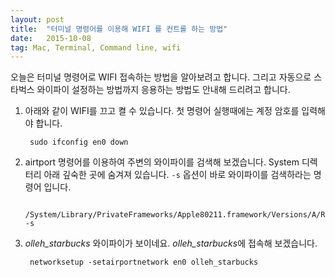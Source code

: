 ```yaml
---
layout: post
title:  "터미널 명령어를 이용해 WIFI 를 컨트롤 하는 방법"
date:   2015-10-08
tag: Mac, Terminal, Command line, wifi
---
```



오늘은 터미널 명령어로 WIFI 접속하는 방법을 알아보려고 합니다. 그리고 자동으로 스타벅스 와이파이 설정하는 방법까지 응용하는 방법도 안내해 드리려고 합니다. 

1. 아래와 같이 WIFI를 끄고 켤 수 있습니다. 첫 명령어 실행때에는 계정 암호를 입력해야 합니다.

        sudo ifconfig en0 down
      

1. airtport 명령어를 이용하여 주변의 와이파이를 검색해 보겠습니다. System 디렉터리 아래 깊숙한 곳에 숨겨져 있습니다. `-s` 옵션이 바로 와이파이를 검색하라는 명령어 입니다.

        /System/Library/PrivateFrameworks/Apple80211.framework/Versions/A/Resources/airport -s

3. *olleh_starbucks* 와이파이가 보이네요. *olleh_starbucks*에 접속해 보겠습니다.

        networksetup -setairportnetwork en0 olleh_starbucks



